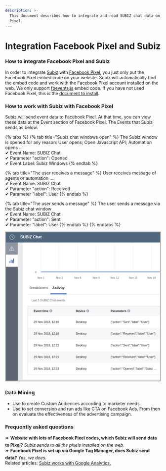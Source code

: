 ```yaml
---
description: >-
  This document describes how to integrate and read SUBIZ chat data on Facebook
  Pixel.
---
```


# Integration Facebook Pixel and Subiz

### How to integrate Facebook Pixel and Subiz 

In order to integrate [Subiz](https://subiz.com/) with [Facebook Pixel](https://developers.facebook.com/docs/facebook-pixel/?locale=en_US), you just only put the Facebook Pixel embed code on your website. Subiz will automatically find the embed code and work with the Facebook Pixel account installed on the web. We only support [fbevents.js](https://developers.facebook.com/docs/facebook-pixel/implementation#base-code) embed code. If you have not used Facebook Pixel, this is the [document to install](https://developers.facebook.com/docs/facebook-pixel/implementation#installing-the-pixel). 

### How to work with Subiz with Facebook Pixel

Subiz will send event data to Facebook Pixel. At that time, you can view these data at the Event section of Facebook Pixel. The Events that Subiz sends as below:

{% tabs %}
{% tab title="Subiz chat windows open" %}
The Subiz window is opened for any reason: User opens; Open Javascript API; Automation opens ...   
 ✔ Event Name: SUBIZ Chat   
 ✔ Parameter "action": Opened   
 ✔ Event Label: Subiz Windows
{% endtab %}

{% tab title="The user receives a message" %}
User receives message of agents or automation ....   
 ✔ Event Name: SUBIZ Chat   
 ✔ Parameter "action": Received   
 ✔ Parameter "label": User
{% endtab %}

{% tab title="The user sends a message" %}
The user sends a message via the Subiz chat window   
 ✔ Event Name: SUBIZ Chat   
 ✔ Parameter "action": Sent   
 ✔ Parameter "label": User
{% endtab %}
{% endtabs %}

![Subiz data will be available in Facebook Pixel.](../.gitbook/assets/facebook-pixel.png)

### Data Mining 

* Use to create Custom Audiences according to marketer needs.
* Use to set conversion and run ads like CTA on Facebook Ads. From then on evaluate the effectiveness of the advertising campaign. 

### Frequently asked questions

⏩ **Website with lots of Facebook Pixel codes, which Subiz will send data to Pixel?** _Subiz sends to all the pixels installed on the web._   
⏩ **Facebook Pixel is set up via Google Tag Manager, does Subiz send data?** _Yes, we does._   
Related articles: [Subiz works with Google Analytics.](https://help-en.subiz.com/integration-with-third-parties/integration-google-analytics-and-subiz)

